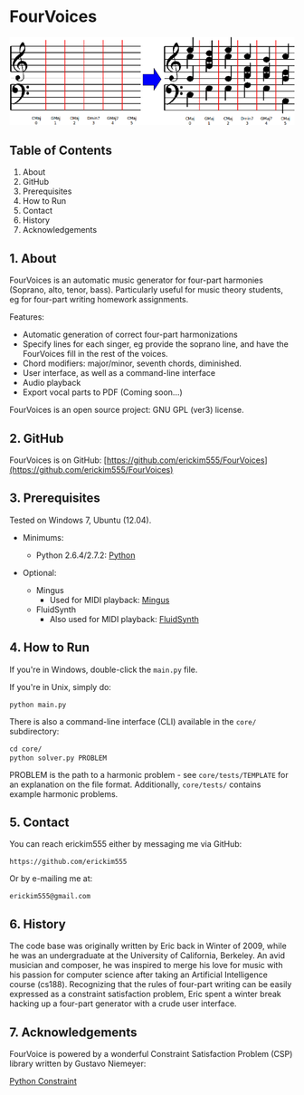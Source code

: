 # FourVoices

![FourVoices](docs/imgs/001_horiz.png)

## Table of Contents
1. About
2. GitHub
3. Prerequisites
4. How to Run
5. Contact
6. History
7. Acknowledgements

## 1. About

FourVoices is an automatic music generator for four-part harmonies
(Soprano, alto, tenor, bass).
Particularly useful for music theory students, eg for four-part
writing homework assignments.

Features:
- Automatic generation of correct four-part harmonizations
- Specify lines for each singer, eg provide the soprano line, and have the FourVoices fill in the rest of the voices.
- Chord modifiers: major/minor, seventh chords, diminished.
- User interface, as well as a command-line interface
- Audio playback
- Export vocal parts to PDF (Coming soon...)

FourVoices is an open source project: GNU GPL (ver3) license.

## 2. GitHub

FourVoices is on GitHub: [https://github.com/erickim555/FourVoices](https://github.com/erickim555/FourVoices)
    
## 3. Prerequisites

Tested on Windows 7, Ubuntu (12.04).

- Minimums:
    - Python 2.6.4/2.7.2: [Python](https://www.python.org/)

- Optional:
    - Mingus
        - Used for MIDI playback: [Mingus](http://bspaans.github.io/python-mingus/index.html)
    - FluidSynth
        - Also used for MIDI playback: [FluidSynth](http://www.fluidsynth.org/)
      
## 4. How to Run

If you're in Windows, double-click the `main.py` file.

If you're in Unix, simply do:
```
python main.py
```

There is also a command-line interface (CLI) available in the `core/`
subdirectory:

```
cd core/
python solver.py PROBLEM
```

PROBLEM is the path to a harmonic problem - see `core/tests/TEMPLATE`
for an explanation on the file format.
Additionally, `core/tests/` contains example harmonic problems.

## 5. Contact

You can reach erickim555 either by messaging me via GitHub:

    https://github.com/erickim555
    
Or by e-mailing me at:

    erickim555@gmail.com

## 6. History

The code base was originally written by Eric back in Winter of
2009, while he was an undergraduate at the University of California, 
Berkeley. 
An avid musician and composer, he was inspired to merge his love for
music with his passion for computer science after taking an
Artificial Intelligence course (cs188).
Recognizing that the rules of four-part writing can be easily
expressed as a constraint satisfaction problem, Eric spent a winter
break hacking up a four-part generator with a crude user interface.

## 7. Acknowledgements
    
FourVoice is powered by a wonderful Constraint 
Satisfaction Problem (CSP) library written by Gustavo Niemeyer:

[Python Constraint](http://labix.org/python-constraint)
